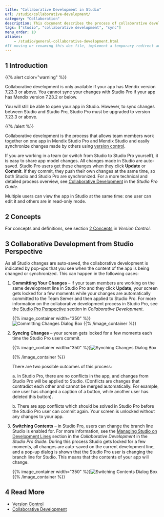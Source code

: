 ```yaml
---
title: "Collaborative Development in Studio"
url: /studio/collaborative-development/
category: "Collaboration"
description: This document describes the process of collaborative development between Mendix Studio and Mendix Studio from the perspective of Mendix Studio.
tags: ["studio", "collaborative development", "sync"]
menu_order: 10
aliases:
    - /studio/general-collaborative-development.html
#If moving or renaming this doc file, implement a temporary redirect and let the respective team know they should update the URL in the product. See Mapping to Products for more details.
---
```


## 1 Introduction

{{% alert color="warning" %}}

Collaborative development is only available if your app has Mendix version 7.23.3 or above. You cannot sync your changes with Studio Pro if your app has Mendix version 7.23.2 or below. 

You will still be able to open your app in Studio. However, to sync changes between Studio and Studio Pro, Studio Pro must be upgraded to version 7.23.3 or above. 

{{% /alert %}}

Collaborative development is the process that allows team members work together on one app in Mendix Studio Pro and Mendix Studio and easily synchronize changes made by others using [version control](/refguide/version-control/). 

If you are working in a team (or switch from Studio to Studio Pro yourself), it is easy to share app model changes. All changes made in Studio are auto-saved. Studio Pro users get these changes when they click **Update** or **Commit**. If they commit, they push their own changes at the same time, so both Studio and Studio Pro are synchronized. For a more technical and detailed process overview, see [Collaborative Development](/refguide/collaborative-development/) in the *Studio Pro Guide*. 

Multiple users can view the app in Studio at the same time: one user can edit it and others are in read-only mode. 

## 2 Concepts

For concepts and definitions, see section [2 Concepts](/refguide/version-control/) in *Version Control*. 

## 3 Collaborative Development from Studio Perspective

As all Studio changes are auto-saved, the collaborative development is indicated by pop-ups that you see when the content of the app is being changed or synchronized. This can happen in the following cases:

1. **Committing Your Changes** – if your team members are working on the same development line in Studio Pro and they click **Update**, your screen gets locked for a few moments while your changes are automatically committed to the Team Server and then applied to Studio Pro. For more information on the collaborative development process in Studio Pro, see the [Studio Pro Perspective](/refguide/collaborative-development/) section in *Collaborative Development*.

    {{% image_container width="350" %}}![Committing Changes Dialog Box](/attachments/studio/collaboration/collaborative-development/committing-changes.png)
   {{% /image_container %}}

2.  **Syncing Changes** – your screen gets locked for a few moments each time the Studio Pro users commit. <br/>

    {{% image_container width="350" %}}![Synching Changes Dialog Box](/attachments/studio/collaboration/collaborative-development/synching-changes.png)<br/>

    {{% /image_container %}}

    There are two possible outcomes of this process:<br/>

    a.  In Studio Pro, there are no conflicts in the app, and changes from Studio Pro will be applied to Studio. (Conflicts are changes that contradict each other and cannot be merged automatically. For example, one user has changed a caption of a button, while another user has deleted this button).

    b.  There are app conflicts which should be solved in Studio Pro before the Studio Pro user can commit again. Your screen is unlocked without any changes to your app.  

3.  **Switching Contents** – in Studio Pro, users can change the branch line Studio is enabled for. For more information, see the [Managing Studio on Development Lines](/refguide/collaborative-development/#managing-studio) section in the *Collaborative Development* in the *Studio Pro Guide*. 
	During this process Studio gets locked for a few moments, all changes are auto-saved on the current development line, and a pop-up dialog is shown that the Studio Pro user is changing the branch line for Studio. This means that the contents of your app will change. 

	{{% image_container width="350" %}}![Switching Contents Dialog Box](/attachments/studio/collaboration/collaborative-development/switching-branches.png)
    {{% /image_container %}}

## 4 Read More

* [Version Control](/refguide/version-control/)
* [Collaborative Development](/refguide/collaborative-development/)

